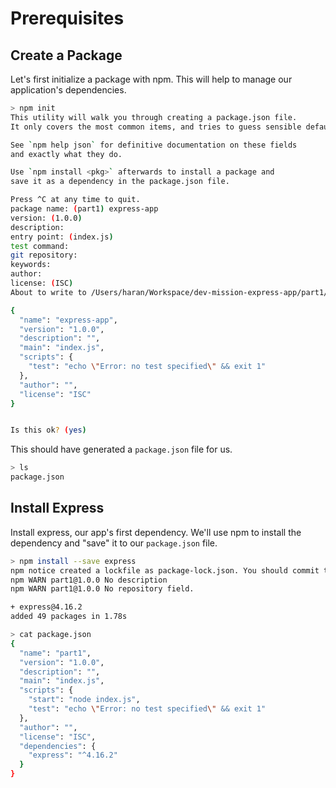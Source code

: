 # Prerequisites

## Create a Package

Let's first initialize a package with npm. This will help to manage our application's dependencies.

```bash
> npm init
This utility will walk you through creating a package.json file.
It only covers the most common items, and tries to guess sensible defaults.

See `npm help json` for definitive documentation on these fields
and exactly what they do.

Use `npm install <pkg>` afterwards to install a package and
save it as a dependency in the package.json file.

Press ^C at any time to quit.
package name: (part1) express-app
version: (1.0.0) 
description: 
entry point: (index.js)
test command:
git repository:
keywords:
author:
license: (ISC)
About to write to /Users/haran/Workspace/dev-mission-express-app/part1/package.json:

{
  "name": "express-app",
  "version": "1.0.0",
  "description": "",
  "main": "index.js",
  "scripts": {
    "test": "echo \"Error: no test specified\" && exit 1"
  },
  "author": "",
  "license": "ISC"
}


Is this ok? (yes)
```

This should have generated a `package.json` file for us.

```bash
> ls 
package.json
```

## Install Express

Install express, our app's first dependency. We'll use npm to install the dependency and "save" it to our `package.json` file.

```bash
> npm install --save express
npm notice created a lockfile as package-lock.json. You should commit this file.
npm WARN part1@1.0.0 No description
npm WARN part1@1.0.0 No repository field.

+ express@4.16.2
added 49 packages in 1.78s
```

```bash
> cat package.json
{
  "name": "part1",
  "version": "1.0.0",
  "description": "",
  "main": "index.js",
  "scripts": {
    "start": "node index.js",
    "test": "echo \"Error: no test specified\" && exit 1"
  },
  "author": "",
  "license": "ISC",
  "dependencies": {
    "express": "^4.16.2"
  }
}
```
